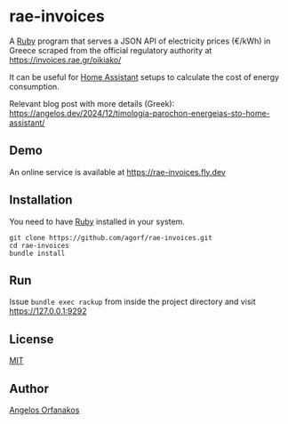 # rae-invoices

A [Ruby][] program that serves a JSON API of electricity prices (€/kWh) in Greece scraped from the official regulatory authority at <https://invoices.rae.gr/oikiako/>

It can be useful for [Home Assistant][ha] setups to calculate the cost of energy consumption.

Relevant blog post with more details (Greek): <https://angelos.dev/2024/12/timologia-parochon-energeias-sto-home-assistant/>

[ruby]: https://www.ruby-lang.org/en/
[ha]: https://www.home-assistant.io/

## Demo

An online service is available at <https://rae-invoices.fly.dev>

## Installation

You need to have [Ruby][] installed in your system.

```shell
git clone https://github.com/agorf/rae-invoices.git
cd rae-invoices
bundle install
```

## Run

Issue `bundle exec rackup` from inside the project directory and visit <https://127.0.0.1:9292>

## License

[MIT](https://github.com/agorf/greeklish_iso843/blob/master/LICENSE.txt)

## Author

[Angelos Orfanakos](https://angelos.dev/)
